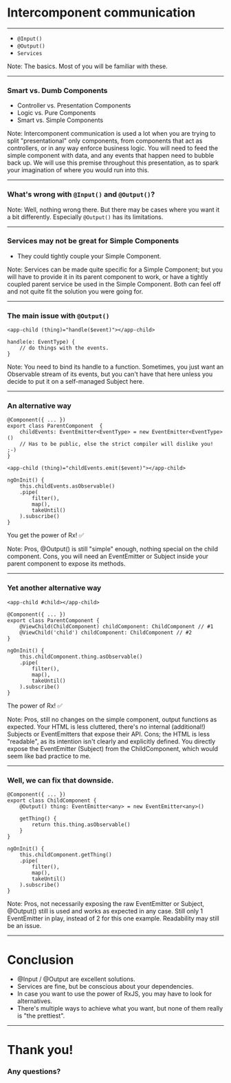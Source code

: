 # Intercomponent communication

---

- `@Input()` 
- `@Output()`
- `Services`

Note: The basics. Most of you will be familiar with these.

---

### Smart vs. Dumb Components

- Controller  vs. Presentation Components<!-- .element: class="fragment" -->
- Logic vs. Pure Components<!-- .element: class="fragment" -->
- Smart vs. Simple Components<!-- .element: class="fragment" -->

Note: Intercomponent communication is used a lot when you are trying to split "presentational" only components, from components that act as controllers, or in any way enforce business logic. You will need to feed the simple component with data, and any events that happen need to bubble back up. We will use this premise throughout this presentation, as to spark your imagination of where you would run into this.

---

### What's wrong with `@Input()` and `@Output()`?

Note: Well, nothing wrong there. But there may be cases where you want it a bit differently. Especially `@Output()` has its limitations.

---

### Services may not be great for Simple Components

- They could tightly couple your Simple Component.<!-- .element: class="fragment" -->

Note: Services can be made quite specific for a Simple Component; but you will have to provide it in its parent component to work, or have a tightly coupled parent service be used in the Simple Component. Both can feel off and not quite fit the solution you were going for.

---

### The main issue with `@Output()`

```
<app-child (thing)="handle($event)"></app-child>
```
<!-- .element: class="fragment" -->

```
handle(e: EventType) {
    // do things with the events.
}   
```
<!-- .element: class="fragment" -->

Note: You need to bind its handle to a function. Sometimes, you just want an Observable stream of its events, but you can't have that here unless you decide to put it on a self-managed Subject here.

---

### An alternative way

```
@Component({ ... })
export class ParentComponent  {
    childEvents: EventEmitter<EventType> = new EventEmitter<EventType>()
    // Has to be public, else the strict compiler will dislike you! ;-)
}
```
<!-- .element: class="fragment" -->

```
<app-child (thing)="childEvents.emit($event)"></app-child>
```
<!-- .element: class="fragment" -->

```
ngOnInit() {
    this.childEvents.asObservable()
    .pipe(
        filter(),
        map(),
        takeUntil()
    ).subscribe()
}
```
<!-- .element: class="fragment" -->

You get the power of Rx! ✅<!-- .element: class="fragment" -->

Note: Pros, @Output() is still "simple" enough, nothing special on the child component. Cons, you will need an EventEmitter or Subject inside your parent component to expose its methods.

---

### Yet another alternative way

```
<app-child #child></app-child>
```
<!-- .element: class="fragment" -->

```
@Component({ ... })
export class ParentComponent {
    @ViewChild(ChildComponent) childComponent: ChildComponent // #1
    @ViewChild('child') childComponent: ChildComponent // #2
}
```
<!-- .element: class="fragment" -->

```
ngOnInit() {
    this.childComponent.thing.asObservable()
    .pipe(
        filter(),
        map(),
        takeUntil()
    ).subscribe()
}
```
<!-- .element: class="fragment" -->

The power of Rx! ✅<!-- .element: class="fragment" -->


Note: Pros, still no changes on the simple component, output functions as expected. Your HTML is less cluttered, there's no internal (additional!) Subjects or EventEmitters that expose their API. Cons; the HTML is less "readable", as its intention isn't clearly and explicitly defined. You directly expose the EventEmitter (Subject) from the ChildComponent, which would seem like bad practice to me.

---

### Well, we can fix that downside.

```
@Component({ ... })
export class ChildComponent {
    @Output() thing: EventEmitter<any> = new EventEmitter<any>()

    getThing() {
        return this.thing.asObservable()
    }
}
```
<!-- .element: class="fragment" -->

```
ngOnInit() {
    this.childComponent.getThing()
    .pipe(
        filter(),
        map(),
        takeUntil()
    ).subscribe()
}
```
<!-- .element: class="fragment" -->

Note: Pros, not necessarily exposing the raw EventEmitter or Subject, @Output() still is used and works as expected in any case. Still only 1 EventEmitter in play, instead of 2 for this one example. Readability may still be an issue.

---

# Conclusion

- @Input / @Output are excellent solutions.<!-- .element: class="fragment" -->
- Services are fine, but be conscious about your dependencies.<!-- .element: class="fragment" -->
- In case you want to use the power of RxJS, you may have to look for alternatives.<!-- .element: class="fragment" -->
- There's multiple ways to achieve what you want, but none of them really is "the prettiest".<!-- .element: class="fragment" -->

---

# Thank you!
### Any questions?